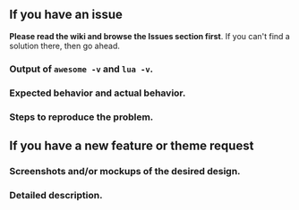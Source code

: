 
If you have an issue
--------------------

**Please read the wiki and browse the Issues section first**. If you can't find a solution there, then go ahead.

### Output of `awesome -v` and `lua -v`.

### Expected behavior and actual behavior.

### Steps to reproduce the problem.


If you have a new feature or theme request
------------------------------------------

### Screenshots and/or mockups of the desired design.

### Detailed description.
